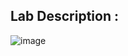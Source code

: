 ## Lab Description :
![image](https://github.com/arafatulislamnahid/portswigger_labs/assets/55046962/eba8cc63-067c-44e5-993f-cdeafde1379e)

